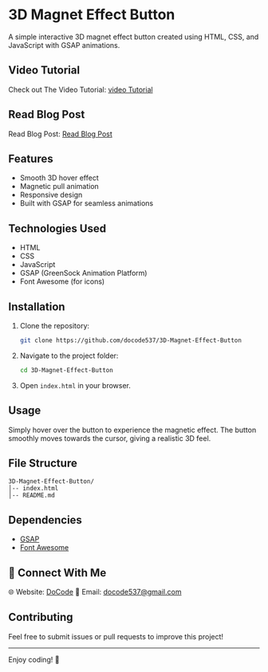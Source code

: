 # 3D Magnet Effect Button

A simple interactive 3D magnet effect button created using HTML, CSS, and JavaScript with GSAP animations.

## Video Tutorial
Check out The Video Tutorial: [video Tutorial](#)
## Read Blog Post
Read Blog Post: [Read Blog Post](https://docode.co.in/post/3d-magnet-effect-button-gsap)

## Features
- Smooth 3D hover effect
- Magnetic pull animation
- Responsive design
- Built with GSAP for seamless animations

## Technologies Used
- HTML
- CSS
- JavaScript
- GSAP (GreenSock Animation Platform)
- Font Awesome (for icons)

## Installation
1. Clone the repository:
   ```sh
   git clone https://github.com/docode537/3D-Magnet-Effect-Button
   ```
2. Navigate to the project folder:
   ```sh
   cd 3D-Magnet-Effect-Button
   ```
3. Open `index.html` in your browser.

## Usage
Simply hover over the button to experience the magnetic effect. The button smoothly moves towards the cursor, giving a realistic 3D feel.

## File Structure
```
3D-Magnet-Effect-Button/
│-- index.html
│-- README.md
```

## Dependencies
- [GSAP](https://cdnjs.cloudflare.com/ajax/libs/gsap/3.12.5/gsap.min.js)
- [Font Awesome](https://cdnjs.cloudflare.com/ajax/libs/font-awesome/6.7.2/css/all.min.css)

## 📩 Connect With Me
🌐 Website: [DoCode](https://docode.co.in/)
📧 Email: docode537@gmail.com 

## Contributing
Feel free to submit issues or pull requests to improve this project!

---
Enjoy coding! 🚀

